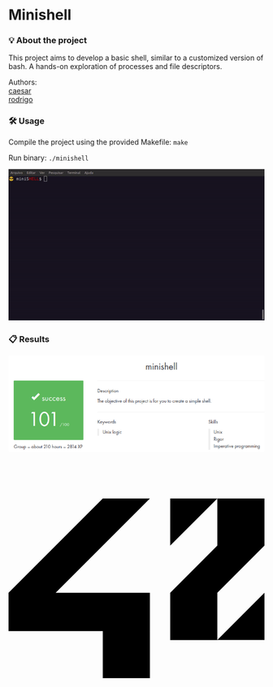# Minishell

### 💡 About the project

This project aims to develop a basic shell, similar to a customized version of bash. A hands-on exploration of processes and file descriptors.

Authors:  
[caesar](https://github.com/WicCaesar)  
[rodrigo](https://github.com/carvalho-ra)  

### 🛠️ Usage

Compile the project using the provided Makefile: ```make```

Run binary: ```./minishell```

![minishell.gif](minishell.gif)

### 📋 Results

![minishell_img.png](minishell_img.png)

<svg role="img" viewBox="0 0 24 24" xmlns="http://www.w3.org/2000/svg"><title>42</title><path d="M19.581 16.851H24v-4.439ZM24 3.574h-4.419v4.42l-4.419 4.418v4.44h4.419v-4.44L24 7.993Zm-4.419 0h-4.419v4.42zm-6.324 8.838H4.419l8.838-8.838H8.838L0 12.412v3.595h8.838v4.419h4.419z"/></svg>
